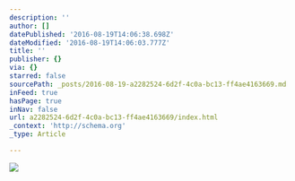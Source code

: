 ```yaml
---
description: ''
author: []
datePublished: '2016-08-19T14:06:38.698Z'
dateModified: '2016-08-19T14:06:03.777Z'
title: ''
publisher: {}
via: {}
starred: false
sourcePath: _posts/2016-08-19-a2282524-6d2f-4c0a-bc13-ff4ae4163669.md
inFeed: true
hasPage: true
inNav: false
url: a2282524-6d2f-4c0a-bc13-ff4ae4163669/index.html
_context: 'http://schema.org'
_type: Article

---
```

![](https://the-grid-user-content.s3-us-west-2.amazonaws.com/ff3fd762-f13b-431c-8508-cc1ef2e6b31e.png)